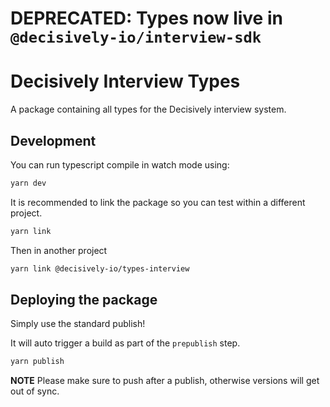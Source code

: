 # DEPRECATED: Types now live in `@decisively-io/interview-sdk`

# Decisively Interview Types

A package containing all types for the Decisively interview system.

## Development

You can run typescript compile in watch mode using:

```sh
yarn dev
```

It is recommended to link the package so you can test within a different project.

```sh
yarn link
```

Then in another project

```sh
yarn link @decisively-io/types-interview
```

## Deploying the package

Simply use the standard publish!

It will auto trigger a build as part of the `prepublish` step.

```sh
yarn publish
```

**NOTE** Please make sure to push after a publish, otherwise versions will get out of sync.
